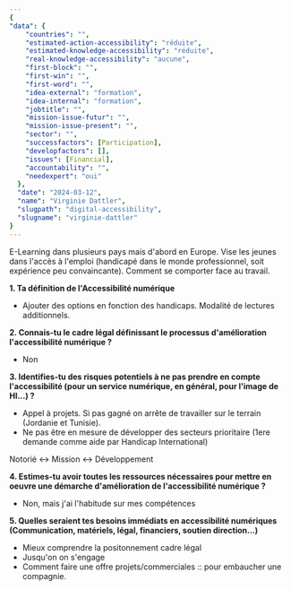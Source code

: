 ```yaml
---
{
"data": {
    "countries": "",
    "estimated-action-accessibility": "réduite",
    "estimated-knowledge-accessibility": "réduite",
    "real-knowledge-accessibility": "aucune",
    "first-block": "",
    "first-win": "",
    "first-word": "",
    "idea-external": "formation",
    "idea-internal": "formation",
    "jobtitle": "",
    "mission-issue-futur": "",
    "mission-issue-present": "",
    "sector": "",
    "successfactors": [Participation],
    "developfactors": [],
    "issues": [Financial],
    "accountability": "",
    "needexpert": "oui"
  },
  "date": "2024-03-12",
  "name": "Virginie Dattler",
  "slugpath": "digital-accessibility",
  "slugname": "virginie-dattler"
}
---
```



E-Learning dans plusieurs pays mais d'abord en Europe.
Vise les jeunes dans l'accès à l'emploi (handicapé dans le monde professionnel, soit expérience peu convaincante).
Comment se comporter face au travail.

**1. Ta définition de l'Accessibilité numérique**

 - Ajouter des options en fonction des handicaps. Modalité de lectures additionnels.

**2. Connais-tu le cadre légal définissant le processus d'amélioration l'accessibilité numérique ?**

 - Non 

**3. Identifies-tu des risques potentiels à ne pas prendre en compte l'accessibilité (pour un service numérique, en général, pour l'image de HI...) ?**

 - Appel à projets. Si pas gagné on arrête de travailler sur le terrain (Jordanie et Tunisie). 
 - Ne pas être en mesure de développer des secteurs prioritaire (1ere demande comme aide par Handicap International)

 Notorié <-> Mission <-> Développement 

**4. Estimes-tu avoir toutes les ressources nécessaires pour mettre en oeuvre une démarche d'amélioration de l'accessibilité numérique ?**

 - Non, mais j'ai l'habitude sur mes compétences

**5. Quelles seraient tes besoins immédiats en accessibilité numériques (Communication, matériels, légal, financiers, soutien direction...)**

 - Mieux comprendre la positonnement cadre légal
 - Jusqu'on on s'engage
 - Comment faire une offre projets/commerciales :: pour embaucher une compagnie.